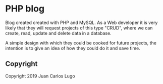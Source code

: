 # PHP blog

Blog created created with PHP and MySQL. As a Web developer it is very likely that they will request projects of this type "CRUD", where we can create, read, update and delete data in a database.

A simple design with which they could be cooked for future projects, the intention is to give an idea of how they could do it and save time.

## Copyright

Copyright 2019 Juan Carlos Lugo
